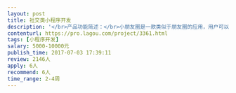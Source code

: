 ```yaml
---                
layout: post       
title: 社交类小程序开发           
description: '</br>产品功能简述：</br>小朋友圈是一款类似于朋友圈的应用，用户可以在瀑布流中发布语音、视频、图片、文字等信息，其他用户可以进行打赏、给屁、评论、转发的互动</br>参考应用：支付宝圈子</br>除了可以收到好友的状态，还可以收到好友的好友的状态，以及系统推荐的状态</br></br>核心功能描述：</br>1.建立小程序内好友关系及好友关系的管理</br>2.语音、视频、图片、文字等信息状态发送</br>3.打赏排行榜</br>4.个人信息（包括头像、昵称、一句话简介）的修改管理</br>5.状态推荐系统</br>6.非好友间互动关系的限制，好友可以相互打赏、给屁、评论、转发，非好友则只可以打赏、给屁</br>6.打赏、给屁（踩）、转发、评论</br>7.提现，即用户被打赏的金额会留存在程序平台内</br>8.后台搭建、标签管理、后台自定义埋点的设计、后期维护</br>'     
contenturl: https://pro.lagou.com/project/3361.html      
tags: [小程序开发]            
salary: 5000-10000元          
publish_time: 2017-07-03 17:39:11         
review: 2146人                   
apply: 6人                   
recommend: 6人                   
time_range: 2-4周              
---                 
```


